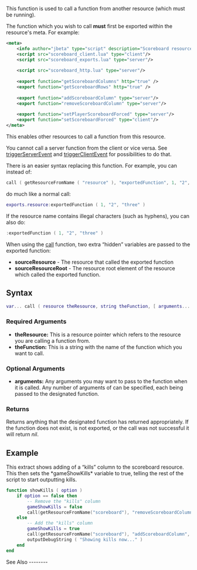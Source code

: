This function is used to call a function from another resource (which must be running).

The function which you wish to call **must** first be exported within the resource's meta. For example:

``` xml
<meta>
    <info author="jbeta" type="script" description="Scoreboard resource" />
    <script src="scoreboard_client.lua" type="client"/>
    <script src="scoreboard_exports.lua" type="server"/>
    
    <script src="scoreboard_http.lua" type="server"/>
    
    <export function="getScoreboardColumns" http="true" />
    <export function="getScoreboardRows" http="true" />
    
    <export function="addScoreboardColumn" type="server"/>
    <export function="removeScoreboardColumn" type="server"/>
    
    <export function="setPlayerScoreboardForced" type="server"/>
    <export function="setScoreboardForced" type="client"/>
</meta>
```

This enables other resources to call a function from this resource.

You cannot call a server function from the client or vice versa. See [triggerServerEvent](/triggerServerEvent.md "wikilink") and [triggerClientEvent](/triggerClientEvent.md "wikilink") for possibilities to do that.

There is an easier syntax replacing this function. For example, you can instead of:

``` lua
call ( getResourceFromName ( "resource" ), "exportedFunction", 1, "2", "three" )
```

do much like a normal call:

``` lua
exports.resource:exportedFunction ( 1, "2", "three" )
```

If the resource name contains illegal characters (such as hyphens), you can also do:

``` lua
:exportedFunction ( 1, "2", "three" )
```

When using the [call](/call.md "wikilink") function, two extra “hidden” variables are passed to the exported function:

-   **sourceResource** - The resource that called the exported function
-   **sourceResourceRoot** - The resource root element of the resource which called the exported function.

Syntax
------

``` lua
var... call ( resource theResource, string theFunction, [ arguments... ] )
```

### Required Arguments

-   **theResource:** This is a resource pointer which refers to the resource you are calling a function from.
-   **theFunction:** This is a string with the name of the function which you want to call.

### Optional Arguments

-   **arguments:** Any arguments you may want to pass to the function when it is called. Any number of arguments of can be specified, each being passed to the designated function.

### Returns

Returns anything that the designated function has returned appropriately. If the function does not exist, is not exported, or the call was not successful it will return *nil*.

Example
-------

<section name="Server" class="server" show="true">
This extract shows adding of a “kills” column to the scoreboard resource. This then sets the *gameShowKills* variable to true, telling the rest of the script to start outputting kills.

``` lua
function showKills ( option )
    if option == false then
        -- Remove the "kills" column
        gameShowKills = false
        call(getResourceFromName("scoreboard"), "removeScoreboardColumn", "kills")
    else
        -- Add the "kills" column
        gameShowKills = true
        call(getResourceFromName("scoreboard"), "addScoreboardColumn", "kills")
        outputDebugString ( "Showing kills now..." )
    end
end
```

</section>
See Also
--------
